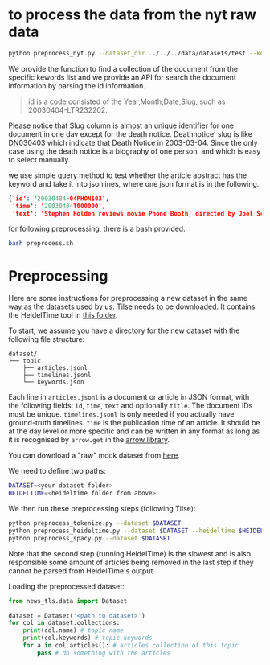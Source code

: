 # to process the data from the nyt raw data

```bash
python preprocess_nyt.py --dataset_dir ../../../data/datasets/test --keywords apple,jobs
```
We provide the function to find a collection of the document from the specific kewords list and we provide an API for search the document information by parsing the id information.

> id is a code consisted of the Year,Month,Date,Slug, such as 20030404-LTR232202.

Please notice that Slug column is almost an unique identifier for one document in one day except for the death notice. Deathnotice' slug is like DN030403 which indicate that Death Notice in 2003-03-04. Since the only case using the death notice is a biography of one person, and which is easy to select manually.

we use simple query method to test whether the article abstract has the keyword and take it into jsonlines, where one json format is in the following.

```json
{'id': '20030404-04PHON$03',
 'time': '20030404T000000',
 'text': 'Stephen Holden reviews movie Phone Booth, directed by Joel Schumacher; Colin Farrell and Kiefer Sutherland star; photos (M)'}
```

for following preprocessing, there is a bash provided.

```bash
bash preprocess.sh
```

# Preprocessing
Here are some instructions for preprocessing a new dataset in the same way as the datasets used by us. [Tilse](https://github.com/smartschat/tilse) needs to be downloaded. It contains the HeidelTime tool in [this folder](https://github.com/smartschat/tilse/tree/master/tilse/tools/heideltime).

To start, we assume you have a directory for the new dataset with the following file structure:
```
dataset/
└── topic
    ├── articles.jsonl
    ├── timelines.jsonl
    └── keywords.json
```
Each line in `articles.jsonl` is a document or article in JSON format, with the following fields: `id`, `time`, `text` and optionally `title`. The document IDs must be unique. `timelines.jsonl` is only needed if you actually have ground-truth timelines. `time` is the publication time of an article. It should be at the day level or more specific and can be written in any format as long as it is recognised by `arrow.get` in the [arrow library](https://github.com/arrow-py/arrow).

You can download a "raw" mock dataset from [here](https://drive.google.com/drive/folders/1PTmON99RDUGqfkMqEDfQhmW_1N4926HW?usp=sharing).

We need to define two paths:
```bash
DATASET=<your dataset folder>
HEIDELTIME=<heideltime folder from above>
```

We then run these preprocessing steps (following Tilse):

```bash
python preprocess_tokenize.py --dataset $DATASET
python preprocess_heideltime.py --dataset $DATASET --heideltime $HEIDELTIME
python preprocess_spacy.py --dataset $DATASET
```
Note that the second step (running HeidelTime) is the slowest and is also responsible some amount of articles being removed in the last step if they cannot be parsed from HeidelTime's output.

Loading the preprocessed dataset:
```python
from news_tls.data import Dataset

dataset = Dataset('<path to dataset>')
for col in dataset.collections:
    print(col.name) # topic name
    print(col.keywords) # topic keywords
    for a in col.articles(): # articles collection of this topic
        pass # do something with the articles
```
